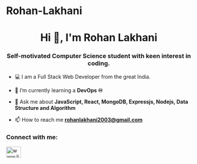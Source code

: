 # Rohan-Lakhani

<h1 align="center">Hi 👋, I'm Rohan Lakhani</h1>
<h3 align="center">Self-motivated Computer Science student with keen interest in coding.</h3>

- 💻 I am a Full Stack Web Developer from the great India.

- :dart: I’m currently learning a **DevOps ♾️**

- 💬 Ask me about **JavaScript, React, MongoDB, Expressjs, Nodejs, Data Structure and Algorithm**

- 📫 How to reach me **rohanlakhani2003@gmail.com**

<h3 align="left">Connect with me:</h3>
<p align="left">
<a href="https://www.linkedin.com/in/rohan-lakhani-9748a520b/" target="blank"><img align="center" src="https://raw.githubusercontent.com/rahuldkjain/github-profile-readme-generator/master/src/images/icons/Social/linked-in-alt.svg" alt="www.linkedin.com/in/keval-rabadiya-496842203" height="30" width="40" /></a>
</p>

